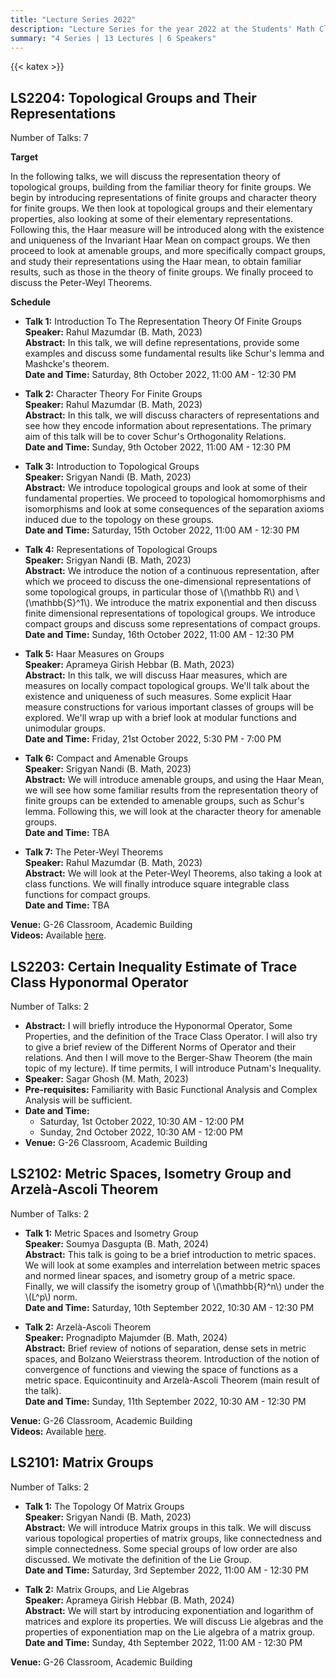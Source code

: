 ```yaml
---
title: "Lecture Series 2022"
description: "Lecture Series for the year 2022 at the Students' Math Club at Indian Statistical Institute, Bangalore."
summary: "4 Series | 13 Lectures | 6 Speakers"
---
```


{{< katex >}}

## LS2204: Topological Groups and Their Representations

Number of Talks: 7

**Target**

In the following talks, we will discuss the representation theory of topological groups, building from the familiar theory for finite groups. We begin by introducing representations of finite groups and character theory for finite groups. We then look at topological groups and their elementary properties, also looking at some of their elementary representations. Following this, the Haar measure will be introduced along with the existence and uniqueness of the Invariant Haar Mean on compact groups. We then proceed to look at amenable groups, and more specifically compact groups, and study their representations using the Haar mean, to obtain familiar results, such as those in the theory of finite groups. We finally proceed to discuss the Peter-Weyl Theorems.

**Schedule**

- **Talk 1:** Introduction To The Representation Theory Of Finite Groups  
  **Speaker:** Rahul Mazumdar (B. Math, 2023)  
  **Abstract:** In this talk, we will define representations, provide some examples and discuss some fundamental results like Schur's lemma and Mashcke's theorem.  
  **Date and Time:** Saturday, 8th October 2022, 11:00 AM - 12:30 PM

- **Talk 2:** Character Theory For Finite Groups  
  **Speaker:** Rahul Mazumdar (B. Math, 2023)  
  **Abstract:** In this talk, we will discuss characters of representations and see how they encode information about representations. The primary aim of this talk will be to cover Schur's Orthogonality Relations.  
  **Date and Time:** Sunday, 9th October 2022, 11:00 AM - 12:30 PM

- **Talk 3:** Introduction to Topological Groups  
  **Speaker:** Srigyan Nandi (B. Math, 2023)  
  **Abstract:** We introduce topological groups and look at some of their fundamental properties. We proceed to topological homomorphisms and isomorphisms and look at some consequences of the separation axioms induced due to the topology on these groups.  
  **Date and Time:** Saturday, 15th October 2022, 11:00 AM - 12:30 PM

- **Talk 4:** Representations of Topological Groups  
  **Speaker:** Srigyan Nandi (B. Math, 2023)  
  **Abstract:** We introduce the notion of a continuous representation, after which we proceed to discuss the one-dimensional representations of some topological groups, in particular those of \\(\mathbb R\\) and \\(\mathbb{S}^1\\). We introduce the matrix exponential and then discuss finite dimensional representations of topological groups. We introduce compact groups and discuss some representations of compact groups.  
  **Date and Time:** Sunday, 16th October 2022, 11:00 AM - 12:30 PM

- **Talk 5:** Haar Measures on Groups  
  **Speaker:** Aprameya Girish Hebbar (B. Math, 2023)  
  **Abstract:** In this talk, we will discuss Haar measures, which are measures on locally compact topological groups. We'll talk about the existence and uniqueness of such measures. Some explicit Haar measure constructions for various important classes of groups will be explored. We'll wrap up with a brief look at modular functions and unimodular groups.  
  **Date and Time:** Friday, 21st October 2022, 5:30 PM - 7:00 PM

- **Talk 6:** Compact and Amenable Groups  
  **Speaker:** Srigyan Nandi (B. Math, 2023)  
  **Abstract:** We will introduce amenable groups, and using the Haar Mean, we will see how some familiar results from the representation theory of finite groups can be extended to amenable groups, such as Schur's lemma. Following this, we will look at the character theory for amenable groups.  
  **Date and Time:** TBA

- **Talk 7:** The Peter-Weyl Theorems  
  **Speaker:** Rahul Mazumdar (B. Math, 2023)  
  **Abstract:** We will look at the Peter-Weyl Theorems, also taking a look at class functions. We will finally introduce square integrable class functions for compact groups.  
  **Date and Time:** TBA

**Venue:** G-26 Classroom, Academic Building  
**Videos:** Available [here](https://youtube.com/playlist?list=PL0l3kv-aP9d8iREw8B6eSths-TYhjkZEt).

## LS2203: Certain Inequality Estimate of Trace Class Hyponormal Operator

Number of Talks: 2

- **Abstract:** I will briefly introduce the Hyponormal Operator, Some Properties, and the definition of the Trace Class Operator. I will also try to give a brief review of the Different Norms of Operator and their relations. And then I will move to the Berger-Shaw Theorem (the main topic of my lecture). If time permits, I will introduce Putnam's Inequality.
- **Speaker:** Sagar Ghosh (M. Math, 2023)
- **Pre-requisites:** Familiarity with Basic Functional Analysis and Complex Analysis will be sufficient.
- **Date and Time:**
  - Saturday, 1st October 2022, 10:30 AM - 12:00 PM
  - Sunday, 2nd October 2022, 10:30 AM - 12:00 PM
- **Venue:** G-26 Classroom, Academic Building

## LS2102: Metric Spaces, Isometry Group and Arzelà-Ascoli Theorem

Number of Talks: 2

- **Talk 1:** Metric Spaces and Isometry Group  
  **Speaker:** Soumya Dasgupta (B. Math, 2024)  
  **Abstract:** This talk is going to be a brief introduction to metric spaces. We will look at some examples and interrelation between metric spaces and normed linear spaces, and isometry group of a metric space. Finally, we will classify the isometry group of \\(\mathbb{R}^n\\) under the \\(L^p\\) norm.  
  **Date and Time:** Saturday, 10th September 2022, 10:30 AM - 12:30 PM

- **Talk 2:** Arzelà-Ascoli Theorem  
  **Speaker:** Prognadipto Majumder (B. Math, 2024)  
  **Abstract:** Brief review of notions of separation, dense sets in metric spaces, and Bolzano Weierstrass theorem. Introduction of the notion of convergence of functions and viewing the space of functions as a metric space. Equicontinuity and Arzelà-Ascoli Theorem (main result of the talk).  
  **Date and Time:** Sunday, 11th September 2022, 10:30 AM - 12:30 PM

**Venue:** G-26 Classroom, Academic Building  
**Videos:** Available [here](https://www.youtube.com/playlist?list=PL0l3kv-aP9d8A3IXvUUKvgFdxix3C9jAv).

## LS2101: Matrix Groups

Number of Talks: 2

- **Talk 1:** The Topology Of Matrix Groups  
  **Speaker:** Srigyan Nandi (B. Math, 2023)  
  **Abstract:** We will introduce Matrix groups in this talk. We will discuss various topological properties of matrix groups, like connectedness and simple connectedness. Some special groups of low order are also discussed. We motivate the definition of the Lie Group.  
  **Date and Time:** Saturday, 3rd September 2022, 11:00 AM - 12:30 PM

- **Talk 2:** Matrix Groups, and Lie Algebras  
  **Speaker:** Aprameya Girish Hebbar (B. Math, 2024)  
  **Abstract:** We will start by introducing exponentiation and logarithm of matrices and explore its properties. We will discuss Lie algebras and the properties of exponentiation map on the Lie algebra of a matrix group.  
  **Date and Time:** Sunday, 4th September 2022, 11:00 AM - 12:30 PM

**Venue:** G-26 Classroom, Academic Building
